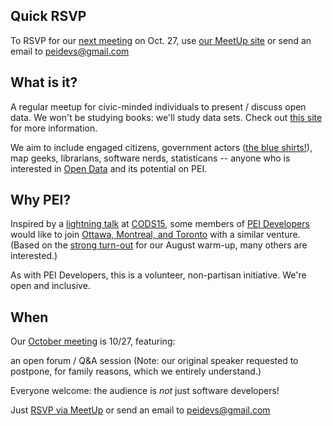 
## Quick RSVP

To RSVP for our [next meeting](http://bit.ly/1LXqpHT) on Oct. 27, use [our MeetUp site](http://bit.ly/1LXqpHT) or send an email to peidevs@gmail.com

## What is it?
A regular meetup for civic-minded individuals to present / discuss open data. We won't be studying books: we'll study data sets. Check out [this site](http://opendatabook.club) for more information.

We aim to include engaged citizens, government actors ([the blue shirts!](http://ruk.ca/content/man-blue-shirt)), map geeks, librarians, software nerds, statisticans -- anyone who is interested in [Open Data](http://thirtyforsixty.blogspot.ca/2015/02/what-is-open-data-part-1.html) and its potential on PEI.

## Why PEI?
Inspired by a [lightning talk](http://kittmcg.github.io/ODO-CODS15/#/) at [CODS15](http://opendatasummit.ca/en/), some members of [PEI Developers](http://peidevs.github.io/) would like to join [Ottawa, Montreal, and Toronto](http://opendatabook.club/#list-of-active-open-data-book-clubs) with a similar venture. (Based on the [strong turn-out](http://www.meetup.com/PEI-Developers/events/223130904/) for our August warm-up, many others are interested.)

As with PEI Developers, this is a volunteer, non-partisan initiative. We're open and inclusive.

## When

Our [October meeting](http://bit.ly/1JOrsr9) is 10/27, featuring:

an open forum / Q&A session (Note: our original speaker requested to postpone, for family reasons, which we entirely understand.)

Everyone welcome: the audience is *not* just software developers!  

Just [RSVP via MeetUp](http://bit.ly/1LXqpHT) or send an email to peidevs@gmail.com

